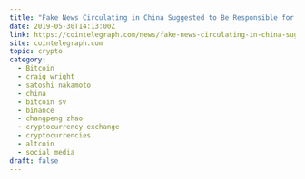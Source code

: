 ```yaml
---
title: "Fake News Circulating in China Suggested to Be Responsible for Bitcoin SV Price Surge"
date: 2019-05-30T14:13:00Z
link: https://cointelegraph.com/news/fake-news-circulating-in-china-suggested-to-be-responsible-for-bitcoin-sv-price-surge?utm_medium=RSS&utm_source=hune
site: cointelegraph.com
topic: crypto
category:
  - Bitcoin
  - craig wright
  - satoshi nakamoto
  - china
  - bitcoin sv
  - binance
  - changpeng zhao
  - cryptocurrency exchange
  - cryptocurrencies
  - altcoin
  - social media
draft: false
---
```

